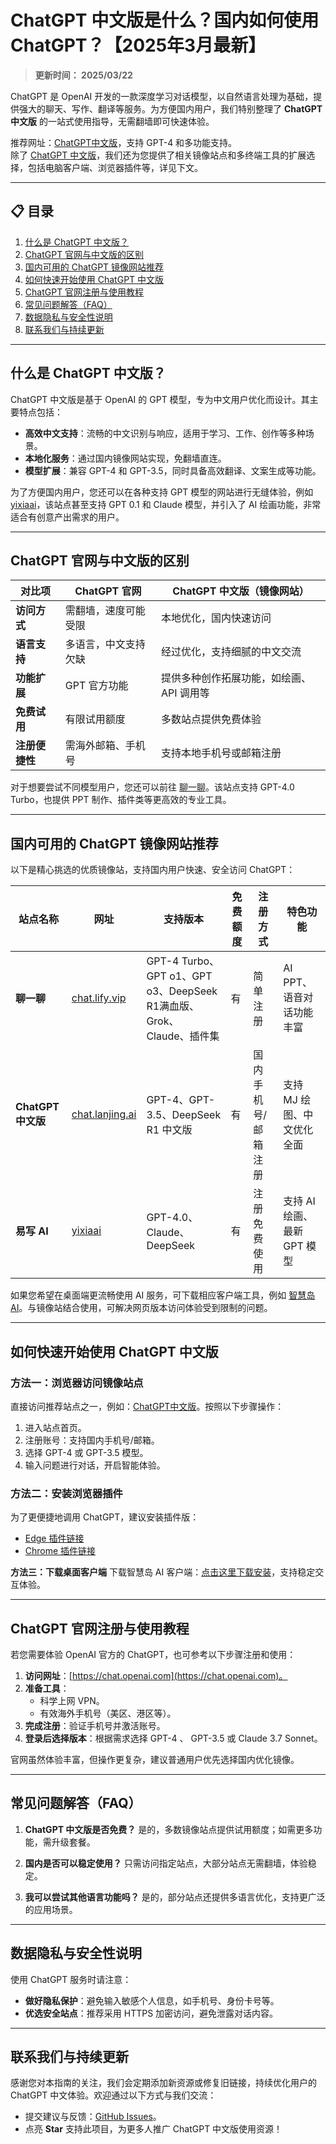 # ChatGPT 中文版是什么？国内如何使用 ChatGPT？【2025年3月最新】

> **更新时间： 2025/03/22**  

ChatGPT 是 OpenAI 开发的一款深度学习对话模型，以自然语言处理为基础，提供强大的聊天、写作、翻译等服务。为方便国内用户，我们特别整理了 **ChatGPT 中文版** 的一站式使用指导，无需翻墙即可快速体验。  

推荐网址：[ChatGPT中文版](https://chat.yixiaai.com)，支持 GPT-4 和多功能支持。  
除了 [ChatGPT 中文版](https://chat.yixiaai.com)，我们还为您提供了相关镜像站点和多终端工具的扩展选择，包括电脑客户端、浏览器插件等，详见下文。

---

## 📋 目录
1. [什么是 ChatGPT 中文版？](#什么是-chatgpt-中文版)
2. [ChatGPT 官网与中文版的区别](#chatgpt-官网与中文版的区别)
3. [国内可用的 ChatGPT 镜像网站推荐](#国内可用的-chatgpt-镜像网站推荐)
4. [如何快速开始使用 ChatGPT 中文版](#如何快速开始使用-chatgpt-中文版)
5. [ChatGPT 官网注册与使用教程](#chatgpt-官网注册与使用教程)
6. [常见问题解答（FAQ）](#常见问题解答faq)
7. [数据隐私与安全性说明](#数据隐私与安全性说明)
8. [联系我们与持续更新](#联系我们与持续更新)

---

## 什么是 ChatGPT 中文版？

ChatGPT 中文版是基于 OpenAI 的 GPT 模型，专为中文用户优化而设计。其主要特点包括：

- **高效中文支持**：流畅的中文识别与响应，适用于学习、工作、创作等多种场景。
- **本地化服务**：通过国内镜像网站实现，免翻墙直连。
- **模型扩展**：兼容 GPT-4 和 GPT-3.5，同时具备高效翻译、文案生成等功能。

为了方便国内用户，您还可以在各种支持 GPT 模型的网站进行无缝体验，例如 [yixiaai](https://www.yixiaai.com)，该站点甚至支持 GPT 0.1 和 Claude 模型，并引入了 AI 绘画功能，非常适合有创意产出需求的用户。

---

## ChatGPT 官网与中文版的区别

| **对比项**       | **ChatGPT 官网**            | **ChatGPT 中文版（镜像网站）**   |
|------------------|-----------------------------|---------------------------------|
| **访问方式**     | 需翻墙，速度可能受限         | 本地优化，国内快速访问          |
| **语言支持**     | 多语言，中文支持欠缺         | 经过优化，支持细腻的中文交流    |
| **功能扩展**     | GPT 官方功能                | 提供多种创作拓展功能，如绘画、API 调用等  |
| **免费试用**     | 有限试用额度                | 多数站点提供免费体验           |
| **注册便捷性**   | 需海外邮箱、手机号           | 支持本地手机号或邮箱注册        |

对于想要尝试不同模型用户，您还可以前往 [聊一聊](https://chat.lify.vip)。该站点支持 GPT-4.0 Turbo，也提供 PPT 制作、插件类等更高效的专业工具。

---

## 国内可用的 ChatGPT 镜像网站推荐

以下是精心挑选的优质镜像站，支持国内用户快速、安全访问 ChatGPT：

| **站点名称** | **网址** | **支持版本** | **免费额度** | **注册方式** | **特色功能** |
|--------------|----------|--------------|---------------|------------|------------|
| **聊一聊** | [chat.lify.vip](https://chat.lify.vip) | GPT-4 Turbo、GPT o1、GPT o3、DeepSeek R1满血版、Grok、Claude、插件集 | 有 | 简单注册 | AI PPT、语音对话功能丰富 |
| **ChatGPT中文版** | [chat.lanjing.ai](https://chat.lanjing.ai) | GPT-4、GPT-3.5、DeepSeek R1 中文版 | 有 | 国内手机号/邮箱注册 | 支持 MJ 绘图、中文优化全面 |
| **易写 AI** | [yixiaai](https://www.yixiaai.com) | GPT-4.0、Claude、DeepSeek | 有 | 注册免费使用 | 支持 AI 绘画、最新 GPT 模型 |

如果您希望在桌面端更流畅使用 AI 服务，可下载相应客户端工具，例如 [智慧岛AI](https://chatknow.lify.vip/software/AI%E6%99%BA%E6%85%A7%E5%B2%9B_1.0.0_x64_zh-CN.msi)。与镜像站结合使用，可解决网页版本访问体验受到限制的问题。

---

## 如何快速开始使用 ChatGPT 中文版

### **方法一：浏览器访问镜像站点**
直接访问推荐站点之一，例如：[ChatGPT中文版](https://chat.yixiaai.com)。按照以下步骤操作：
1. 进入站点首页。
2. 注册账号：支持国内手机号/邮箱。
3. 选择 GPT-4 或 GPT-3.5 模型。
4. 输入问题进行对话，开启智能体验。

### **方法二：安装浏览器插件**
为了更便捷地调用 ChatGPT，建议安装插件版：
- [Edge 插件链接](https://microsoftedge.microsoft.com/addons/detail/chatgpt%E4%B8%AD%E6%96%87%E7%89%88%EF%BC%88%E4%B8%AD%E6%96%87%E7%95%8C%E9%9D%A2%E3%80%81%E5%AF%B9%E8%AF%9D%E3%80%81%E5%86%99%E4%BD%9C%E3%80%81%E7%BB%98%E7%94%BB/lmlenkgcieicbnpobkhmpcgmamahahil)
- [Chrome 插件链接](https://chromewebstore.google.com/detail/chatgpt%E4%B8%AD%E6%96%87%E7%89%88%EF%BC%88ai-%E6%99%BA%E6%85%A7%E5%B2%9B%EF%BC%89/jffjfhngfgcglmjjpakgekefpegmhkll?hl=zh-CN&utm_source=ext_sidebar)

**方法三：下载桌面客户端**
下载智慧岛 AI 客户端：[点击这里下载安装](https://chatknow.lify.vip/software/AI%E6%99%BA%E6%85%A7%E5%B2%9B_1.0.0_x64_zh-CN.msi)，支持稳定交互体验。

---

## ChatGPT 官网注册与使用教程

若您需要体验 OpenAI 官方的 ChatGPT，也可参考以下步骤注册和使用：
1. **访问网址**：[https://chat.openai.com](https://chat.openai.com)。
2. **准备工具**：
   - 科学上网 VPN。
   - 有效海外手机号（美区、港区等）。
3. **完成注册**：验证手机号并激活账号。
4. **登录后选择版本**：根据需求选择 GPT-4 、 GPT-3.5 或 Claude 3.7 Sonnet。

官网虽然体验丰富，但操作更复杂，建议普通用户优先选择国内优化镜像。

---

## 常见问题解答（FAQ）

1. **ChatGPT 中文版是否免费？**
   是的，多数镜像站点提供试用额度；如需更多功能，需升级套餐。

2. **国内是否可以稳定使用？**
   只需访问指定站点，大部分站点无需翻墙，体验稳定。

3. **我可以尝试其他语言功能吗？**
   是的，部分站点还提供多语言优化，支持更广泛的应用场景。

---

## 数据隐私与安全性说明

使用 ChatGPT 服务时请注意：
- **做好隐私保护**：避免输入敏感个人信息，如手机号、身份卡号等。
- **优选安全站点**：推荐采用 HTTPS 加密访问，避免泄露对话内容。

---

## 联系我们与持续更新

感谢您对本指南的关注，我们会定期添加新资源或修复旧链接，持续优化用户的 ChatGPT 中文体验。欢迎通过以下方式与我们交流：

- 提交建议与反馈：[GitHub Issues](https://github.com/)。
- 点亮 **Star** 支持此项目，为更多人推广 ChatGPT 中文版使用资源！
